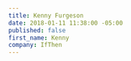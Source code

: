 ```yaml
---
title: Kenny Furgeson
date: 2018-01-11 11:38:00 -05:00
published: false
first_name: Kenny
company: IfThen
---
```



